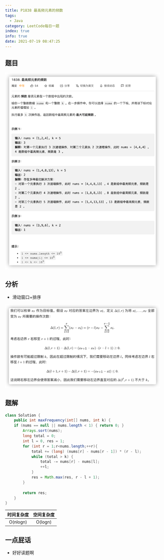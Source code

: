 ```yaml
---
title: P1838 最高频元素的频数
tags:
  - Java
category: LeetCode每日一题
index: true
info: true
date: 2021-07-19 08:47:25
---
```


<!-- more -->

## 题目

![image-20210719084804252](https://raw.githubusercontent.com/C1EYE/figureBed/main/img/20210719084804.png)

## 分析

- 滑动窗口+排序

![image-20210719085259852](https://raw.githubusercontent.com/C1EYE/figureBed/main/img/20210719085259.png)

## 题解

```java
class Solution {
    public int maxFrequency(int[] nums, int k) {
    if (nums == null || nums.length < 1) { return 0; }
		Arrays.sort(nums);
		long total = 0;
		int l = 0, res = 1;
		for (int r = 1;r<nums.length;++r){
			total += (long) (nums[r] - nums[r - 1]) * (r - l);
			while (total > k) {
				total -= nums[r] - nums[l];
				++l;
			}
			res = Math.max(res, r - l + 1);
		}

		return res;
    }
}
```

| 时间复杂度 | 空间复杂度 |
| :--------: | :--------: |
|    O(nlogn)    |    O(logn)    |



## 一点屁话

- 好好读题啊
